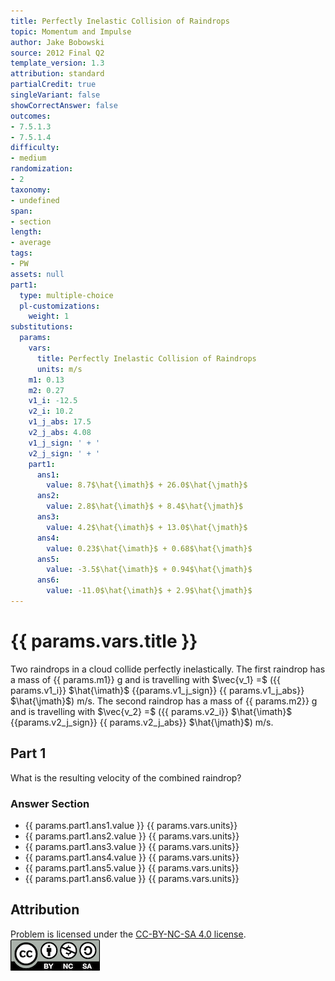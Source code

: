 ```yaml
---
title: Perfectly Inelastic Collision of Raindrops
topic: Momentum and Impulse
author: Jake Bobowski
source: 2012 Final Q2
template_version: 1.3
attribution: standard
partialCredit: true
singleVariant: false
showCorrectAnswer: false
outcomes:
- 7.5.1.3
- 7.5.1.4
difficulty:
- medium
randomization:
- 2
taxonomy:
- undefined
span:
- section
length:
- average
tags:
- PW
assets: null
part1:
  type: multiple-choice
  pl-customizations:
    weight: 1
substitutions:
  params:
    vars:
      title: Perfectly Inelastic Collision of Raindrops
      units: m/s
    m1: 0.13
    m2: 0.27
    v1_i: -12.5
    v2_i: 10.2
    v1_j_abs: 17.5
    v2_j_abs: 4.08
    v1_j_sign: ' + '
    v2_j_sign: ' + '
    part1:
      ans1:
        value: 8.7$\hat{\imath}$ + 26.0$\hat{\jmath}$
      ans2:
        value: 2.8$\hat{\imath}$ + 8.4$\hat{\jmath}$
      ans3:
        value: 4.2$\hat{\imath}$ + 13.0$\hat{\jmath}$
      ans4:
        value: 0.23$\hat{\imath}$ + 0.68$\hat{\jmath}$
      ans5:
        value: -3.5$\hat{\imath}$ + 0.94$\hat{\jmath}$
      ans6:
        value: -11.0$\hat{\imath}$ + 2.9$\hat{\jmath}$
---
```

# {{ params.vars.title }}
Two raindrops in a cloud collide perfectly inelastically. The first raindrop has a mass of {{ params.m1}} g and is travelling with $\vec{v_1} =$ ({{ params.v1_i}} $\hat{\imath}$ {{params.v1_j_sign}} {{ params.v1_j_abs}} $\hat{\jmath}$) m/s.
The second raindrop has a mass of {{ params.m2}} g and is travelling with $\vec{v_2} =$ ({{ params.v2_i}} $\hat{\imath}$ {{params.v2_j_sign}} {{ params.v2_j_abs}} $\hat{\jmath}$) m/s.

## Part 1

What is the resulting velocity of the combined raindrop?

### Answer Section

- {{ params.part1.ans1.value }} {{ params.vars.units}}
- {{ params.part1.ans2.value }} {{ params.vars.units}}
- {{ params.part1.ans3.value }} {{ params.vars.units}}
- {{ params.part1.ans4.value }} {{ params.vars.units}}
- {{ params.part1.ans5.value }} {{ params.vars.units}}
- {{ params.part1.ans6.value }} {{ params.vars.units}}

## Attribution

Problem is licensed under the [CC-BY-NC-SA 4.0 license](https://creativecommons.org/licenses/by-nc-sa/4.0/).<br> ![The Creative Commons 4.0 license requiring attribution-BY, non-commercial-NC, and share-alike-SA license.](https://raw.githubusercontent.com/firasm/bits/master/by-nc-sa.png)